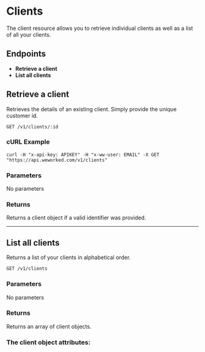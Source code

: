 
# Clients
The client resource allows you to retrieve individual clients as well as a list of all your clients.

## Endpoints
* **Retrieve a client**
* **List all clients**

## Retrieve a client
Retrieves the details of an existing client. Simply provide the unique customer id.

`GET /v1/clients/:id`

### cURL Example
`curl -H "x-api-key: APIKEY" -H "x-ww-user: EMAIL" -X GET "https://api.weworked.com/v1/clients"`

### Parameters
No parameters

### Returns
Returns a client object if a valid identifier was provided. 

-------------

## List all clients
Returns a list of your clients in alphabetical order.

`GET /v1/clients`

### Parameters
No parameters

### Returns
Returns an array of client objects.

### The client object attributes:


